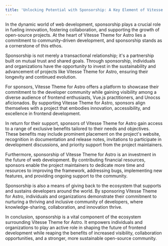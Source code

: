 ```yaml
---
title: 'Unlocking Potential with Sponsorship: A Key Element of Vitesse Theme for Astro'
---
```


In the dynamic world of web development, sponsorship plays a crucial role in fueling innovation, fostering collaboration, and supporting the growth of open-source projects. At the heart of Vitesse Theme for Astro lies a commitment to community-driven development, and sponsorship stands as a cornerstone of this ethos.

Sponsorship is not merely a transactional relationship; it's a partnership built on mutual trust and shared goals. Through sponsorship, individuals and organizations have the opportunity to invest in the sustainability and advancement of projects like Vitesse Theme for Astro, ensuring their longevity and continued evolution.

For sponsors, Vitesse Theme for Astro offers a platform to showcase their commitment to the developer community while gaining visibility among a diverse audience of frontend enthusiasts, Vue.js practitioners, and Unocss aficionados. By supporting Vitesse Theme for Astro, sponsors align themselves with a project that embodies innovation, accessibility, and excellence in frontend development.

In return for their support, sponsors of Vitesse Theme for Astro gain access to a range of exclusive benefits tailored to their needs and objectives. These benefits may include prominent placement on the project's website, recognition in documentation and release notes, invitations to participate in development discussions, and priority support from the project maintainers.

Furthermore, sponsorship of Vitesse Theme for Astro is an investment in the future of web development. By contributing financial resources, sponsors enable the project maintainers to dedicate more time and resources to improving the framework, addressing bugs, implementing new features, and providing ongoing support to the community.

Sponsorship is also a means of giving back to the ecosystem that supports and sustains developers around the world. By sponsoring Vitesse Theme for Astro, individuals and organizations demonstrate their commitment to nurturing a thriving and inclusive community of developers, where knowledge-sharing, collaboration, and innovation thrive.

In conclusion, sponsorship is a vital component of the ecosystem surrounding Vitesse Theme for Astro. It empowers individuals and organizations to play an active role in shaping the future of frontend development while reaping the benefits of increased visibility, collaboration opportunities, and a stronger, more sustainable open-source community.
